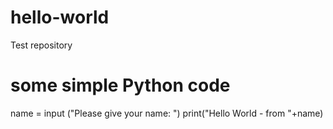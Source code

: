 # hello-world
Test repository
# some simple Python code
name = input ("Please give your name: ")
print("Hello World - from "+name)

